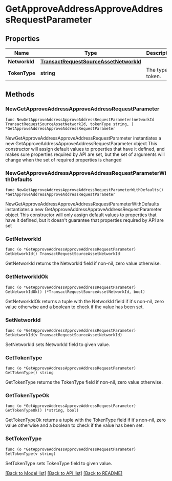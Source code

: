 # GetApproveAddressApproveAddressRequestParameter

## Properties

Name | Type | Description | Notes
------------ | ------------- | ------------- | -------------
**NetworkId** | [**TransactRequestSourceAssetNetworkId**](TransactRequestSourceAssetNetworkId.md) |  | 
**TokenType** | **string** | The type of token. | 

## Methods

### NewGetApproveAddressApproveAddressRequestParameter

`func NewGetApproveAddressApproveAddressRequestParameter(networkId TransactRequestSourceAssetNetworkId, tokenType string, ) *GetApproveAddressApproveAddressRequestParameter`

NewGetApproveAddressApproveAddressRequestParameter instantiates a new GetApproveAddressApproveAddressRequestParameter object
This constructor will assign default values to properties that have it defined,
and makes sure properties required by API are set, but the set of arguments
will change when the set of required properties is changed

### NewGetApproveAddressApproveAddressRequestParameterWithDefaults

`func NewGetApproveAddressApproveAddressRequestParameterWithDefaults() *GetApproveAddressApproveAddressRequestParameter`

NewGetApproveAddressApproveAddressRequestParameterWithDefaults instantiates a new GetApproveAddressApproveAddressRequestParameter object
This constructor will only assign default values to properties that have it defined,
but it doesn't guarantee that properties required by API are set

### GetNetworkId

`func (o *GetApproveAddressApproveAddressRequestParameter) GetNetworkId() TransactRequestSourceAssetNetworkId`

GetNetworkId returns the NetworkId field if non-nil, zero value otherwise.

### GetNetworkIdOk

`func (o *GetApproveAddressApproveAddressRequestParameter) GetNetworkIdOk() (*TransactRequestSourceAssetNetworkId, bool)`

GetNetworkIdOk returns a tuple with the NetworkId field if it's non-nil, zero value otherwise
and a boolean to check if the value has been set.

### SetNetworkId

`func (o *GetApproveAddressApproveAddressRequestParameter) SetNetworkId(v TransactRequestSourceAssetNetworkId)`

SetNetworkId sets NetworkId field to given value.


### GetTokenType

`func (o *GetApproveAddressApproveAddressRequestParameter) GetTokenType() string`

GetTokenType returns the TokenType field if non-nil, zero value otherwise.

### GetTokenTypeOk

`func (o *GetApproveAddressApproveAddressRequestParameter) GetTokenTypeOk() (*string, bool)`

GetTokenTypeOk returns a tuple with the TokenType field if it's non-nil, zero value otherwise
and a boolean to check if the value has been set.

### SetTokenType

`func (o *GetApproveAddressApproveAddressRequestParameter) SetTokenType(v string)`

SetTokenType sets TokenType field to given value.



[[Back to Model list]](../README.md#documentation-for-models) [[Back to API list]](../README.md#documentation-for-api-endpoints) [[Back to README]](../README.md)


